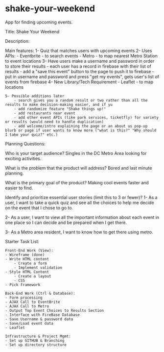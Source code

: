 # shake-your-weekend
App for finding upcoming events.

Title: Shake Your Weekend

Description:

Main features:
    1- Quiz that matches users with upcoming events
    2- Uses APIs:
        - Eventbrite - to search events
        - Metro - to map nearest Metro Station to event locations
    3- Have users make a username and password in order to store their results
        - each user has a record in firebase with their list of results
        - add a "save this event" button to the page to push it to firebase
        - put in username and password and press "get my events", gets user's list of events from firebase
    4- New Library/Tech Requirement - Leaflet - to map locations
    
    5- Possible additions later
        - search gives you a random result or two rather than all the results to make decision-making easier, and if yu
        - add randomize feature "Shake things up!"
        - add restaurants near event
        - add other event APIs (like park services, ticketfly) for variety or results (would need to handle duplication)
        - add welcome/intro explaining the page or an about us pop-up blurb or page if user wants to know more ("what is this?" "Why should I take your quiz?" etc.)

Planning Questions:

Who is your target audience?
Singles in the DC Metro Area looking for exciting activities.

What is the problem that the product will address?
Bored and last minute planning.

What is the primary goal of the product?
Making cool events faster and easier to find.

Identify and prioritize essential user stories (limit this to 3 or fewer)?
1- As a user, I want to take a quick quiz and see all the choices to help me decide on the event that I chose to go to.

2- As a user, I want to view all the important information about each event in one place so I can decide and be prepared when I get there.

3- As a Metro area resident, I want to know how to get there using metro.


Starter Task List:

    Front-End Work (View):
    - Wireframe (done)
    - Write HTML content
        - Create a form
        - Implement validation
    - Style HTML Content
        - Create a layout
        - CSS
    - Pick framework

    Back-End Work (Ctrl & Database):
    - Form processing
    - AJAX Call to EventBrite
    - AJAX Call to Metro
    - Output Top Event Choices to Results Section
    - Interface with FireBase Database
    - Save Username & password data
    - Save/Load event data
    - Leaflet

    Infrastructure & Project Mgmt:
    - Set up GITHUB & Branching
    - Set up directory structure